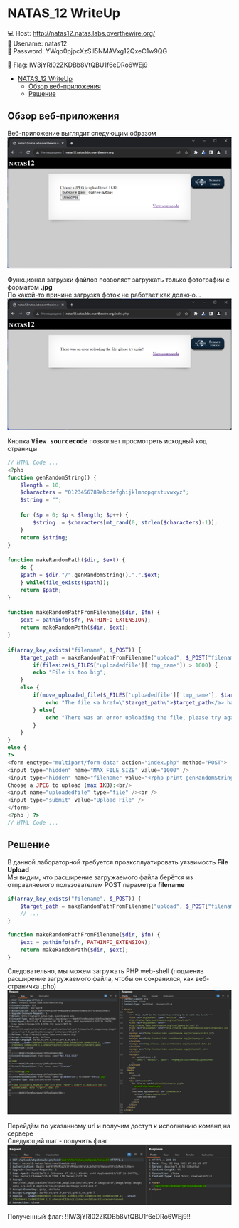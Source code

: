 # NATAS_12 WriteUp
:computer: Host: http://natas12.natas.labs.overthewire.org/  
:bust_in_silhouette: Usename: natas12  
:key: Password: YWqo0pjpcXzSIl5NMAVxg12QxeC1w9QG

:triangular_flag_on_post: Flag: lW3jYRI02ZKDBb8VtQBU1f6eDRo6WEj9

- [NATAS\_12 WriteUp](#natas_12-writeup)
  - [Обзор веб-приложения](#обзор-веб-приложения)
  - [Решение](#решение)

## Обзор веб-приложения
<a name="Обзор_веб-приложения"></a> 
Веб-приложение выглядит следующим образом
![Скриншот веб-приложения](./img/natas12/natas12_0.png)

Функционал загрузки файлов позволяет загружать только фотографии с форматом **.jpg**  
По какой-то причине загрузка фоток не работает как должно... 
![Скриншот веб-приложения](./img/natas12/natas12_1.png)

Кнопка <kbd>**View sourcecode**</kbd> позволяет просмотреть исходный код страницы
```php
// HTML Code ...
<?php
function genRandomString() {
    $length = 10;
    $characters = "0123456789abcdefghijklmnopqrstuvwxyz";
    $string = "";

    for ($p = 0; $p < $length; $p++) {
        $string .= $characters[mt_rand(0, strlen($characters)-1)];
    }
    return $string;
}

function makeRandomPath($dir, $ext) {
    do {
    $path = $dir."/".genRandomString().".".$ext;
    } while(file_exists($path));
    return $path;
}

function makeRandomPathFromFilename($dir, $fn) {
    $ext = pathinfo($fn, PATHINFO_EXTENSION);
    return makeRandomPath($dir, $ext);
}

if(array_key_exists("filename", $_POST)) {
    $target_path = makeRandomPathFromFilename("upload", $_POST["filename"]);
        if(filesize($_FILES['uploadedfile']['tmp_name']) > 1000) {
        echo "File is too big";
    } 
    else {
        if(move_uploaded_file($_FILES['uploadedfile']['tmp_name'], $target_path)) {
            echo "The file <a href=\"$target_path\">$target_path</a> has been uploaded";
        } else{
            echo "There was an error uploading the file, please try again!";
        }
    }
} 
else {
?>
<form enctype="multipart/form-data" action="index.php" method="POST">
<input type="hidden" name="MAX_FILE_SIZE" value="1000" />
<input type="hidden" name="filename" value="<?php print genRandomString(); ?>.jpg" />
Choose a JPEG to upload (max 1KB):<br/>
<input name="uploadedfile" type="file" /><br />
<input type="submit" value="Upload File" />
</form>
<?php } ?>
// HTML Code ...
```

## Решение
<a name="Решение"></a>
В данной лабораторной требуется проэксплуатировать уязвимость **File Upload**  
Мы видим, что расширение загружаемого файла берётся из отправляемого пользователем POST параметра **filename**
```php
if(array_key_exists("filename", $_POST)) {
    $target_path = makeRandomPathFromFilename("upload", $_POST["filename"]);
    // ...
}
```
```php
function makeRandomPathFromFilename($dir, $fn) {
    $ext = pathinfo($fn, PATHINFO_EXTENSION);
    return makeRandomPath($dir, $ext);
}
```

Следовательно, мы можем загружать PHP web-shell (подменив расширение загружаемого файла, чтобы он сохранился, как веб-страничка .php)  
![Загрузка веб-шелла](./img/natas12/natas12_2.png)

Перейдём по указанному url и получим доступ к исполнению команд на сервере  
Следующий шаг - получить флаг
![Получение флага](./img/natas12/natas12_3.png)

Полученный флаг: !!lW3jYRI02ZKDBb8VtQBU1f6eDRo6WEj9!!
